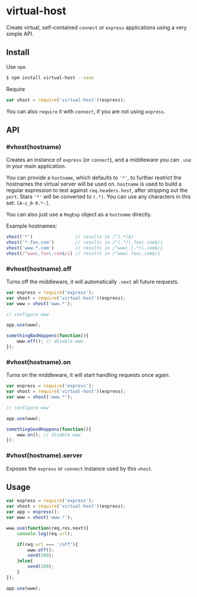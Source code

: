 # virtual-host

Create virtual, self-contained `connect` or `express` applications using a very simple API.

## Install

Use `npm`

```bash
$ npm install virtual-host --save
```

Require

```js
var vhost = require('virtual-host')(express);
```

You can also `require` it with `connect`, if you are not using `express`.

## API

### #vhost(hostname)

Creates an instance of `express` (or `connect`), and a middleware you can `.use` in your main application.

You can provide a `hostname`, which defaults to `'*'`, to further restrict the hostnames the virtual server will be used on. `hostname` is used to build a regular expression to test against `req.headers.host`, after stripping out the `port`. Stars `'*'` will be converted to `(.*)`. You can use any characters in this set: `[A-z_0-9.*-]`.

You can also just use a `RegExp` object as a `hostname` directly.

Example hostnames:

```js
vhost('*')                // results in /^(.*)$/
vhost('*.foo.com')        // results in /^(.*)\.foo\.com$/i
vhost('www.*.com')        // results in /^www\.(.*)\.com$/i
vhost(/^www\.foo\.com$/i) // results in /^www\.foo\.com$/i
```

### #vhost(hostname).off

Turns off the middleware, it will automatically `.next` all future requests.

```js
var express = require('express');
var vhost = require('virtual-host')(express);
var www = vhost('www.*');

// configure www

app.use(www);

somethingBadHappens(function(){
    www.off(); // disable www
});
```

### #vhost(hostname).on

Turns on the middleware, it will start handling requests once again.

```js
var express = require('express');
var vhost = require('virtual-host')(express);
var www = vhost('www.*');

// configure www

app.use(www);

somethingGoodHappens(function(){
    www.on(); // disable www
});
```

### #vhost(hostname).server

Exposes the `express` or `connect` instance used by this `vhost`.

## Usage

```js
var express = require('express');
var vhost = require('virtual-host')(express);
var app = express();
var www = vhost('www.*');

www.use(function(req,res,next){
    console.log(req.url);

    if(req.url === '/off'){
        www.off();
        send(500);
    }else{
        send(200);
    }    
});

app.use(www);
```